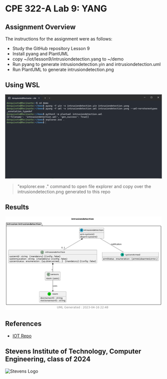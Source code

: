 # CPE 322-A Lab 9: YANG


## Assignment Overview 
The instructions for the assignment were as follows:
* Study the GitHub repository Lesson 9
* Install pyang and PlantUML
* copy ~/iot/lesson9/intrusiondetection.yang to ~/demo
* Run pyang to generate intrusiondetection.yin and intrusiondetection.uml
* Run PlantUML to generate intrusiondetection.png

## Using WSL
![WSL](images/ubuntu.png)
> "explorer.exe ." command to open file explorer and copy over the intrusiondetection.png generated to this repo

## Results
![intrusiondetection](images/intrusiondetection.png)


## References
* [IOT Repo](https://github.com/kevinwlu/iot)

## Stevens Institute of Technology, Computer Engineering, class of 2024
![Stevens Logo](https://web.stevens.edu/news/newspoints/brand-logos/2020/Circular/Stevens-Circular-Logo-2020_RED.png)
